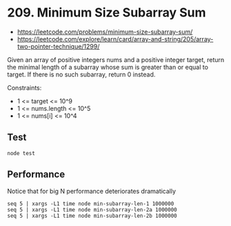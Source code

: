 # 209. Minimum Size Subarray Sum

- https://leetcode.com/problems/minimum-size-subarray-sum/
- https://leetcode.com/explore/learn/card/array-and-string/205/array-two-pointer-technique/1299/

Given an array of positive integers nums and a positive integer target, return the minimal length of a subarray whose sum is greater than or equal to target. If there is no such subarray, return 0 instead.

Constraints:

- 1 <= target <= 10^9
- 1 <= nums.length <= 10^5
- 1 <= nums[i] <= 10^4

## Test
```
node test
```

## Performance
Notice that for big N performance deteriorates dramatically
```
seq 5 | xargs -L1 time node min-subarray-len-1 1000000
seq 5 | xargs -L1 time node min-subarray-len-2a 1000000
seq 5 | xargs -L1 time node min-subarray-len-2b 1000000
```
